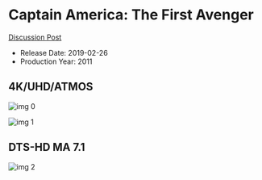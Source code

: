 # Captain America: The First Avenger

[Discussion Post](https://www.avsforum.com/threads/bass-eq-for-filtered-movies.2995212/post-56777442)

* Release Date: 2019-02-26
* Production Year: 2011

## 4K/UHD/ATMOS

![img 0](https://i.imgur.com/4BYGncC.jpg)

![img 1](https://i.imgur.com/ezEj2w2.jpg)

## DTS-HD MA 7.1

![img 2](https://i.imgur.com/abgIGwq.jpg)

